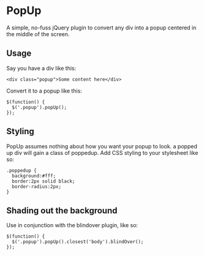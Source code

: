 PopUp
=====

A simple, no-fuss jQuery plugin to convert any div into a popup centered in the middle of the screen.

## Usage

Say you have a div like this:

    <div class="popup">Some content here</div>

Convert it to a popup like this:

    $(function() {
      $('.popup').popUp();
    });

## Styling

PopUp assumes nothing about how you want your popup to look. a popped up div will gain a class of poppedup. Add CSS styling to your stylesheet like so:

    .poppedup {
      background:#fff;
      border:2px solid black;
      border-radius:2px;
    }

## Shading out the background

Use in conjunction with the blindover plugin, like so:

    $(function() {
      $('.popup').popUp().closest('body').blindOver();
    });